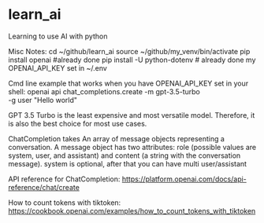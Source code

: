 # learn_ai
Learning to use AI with python

Misc Notes:
cd ~/github/learn_ai
source ~/github/my_venv/bin/activate
pip install openai #already done
pip install -U python-dotenv # already done
my OPENAI_API_KEY set in ~/.env

Cmd line example that works when you have OPENAI_API_KEY set in your shell:
openai api chat_completions.create -m gpt-3.5-turbo \
    -g user "Hello world"

GPT 3.5 Turbo is the least expensive and most versatile model. Therefore,
it is also the best choice for most use cases.

ChatCompletion takes An array of message objects representing a conversation.
A message object has two attributes: role (possible values are system, user,
and assistant) and content (a string with the conversation message).  system
is optional, after that you can have multi user/assistant

API reference for ChatCompletion: 
https://platform.openai.com/docs/api-reference/chat/create

How to count tokens with tiktoken:
https://cookbook.openai.com/examples/how_to_count_tokens_with_tiktoken





